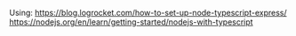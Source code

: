 Using:
https://blog.logrocket.com/how-to-set-up-node-typescript-express/
https://nodejs.org/en/learn/getting-started/nodejs-with-typescript
